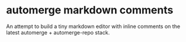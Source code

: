 # automerge markdown comments

An attempt to build a tiny markdown editor with inline comments on the latest automerge + automerge-repo stack.

